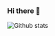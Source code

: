 ### Hi there 👋

![Github stats](https://github-readme-stats.vercel.app/api?username=berttejeda&show_icons=true&theme=dracula&hide_border=true)

<!--
**GreatWizard/GreatWizard** is a ✨ _special_ ✨ repository because its `README.md` (this file) appears on your GitHub profile.

Here are some ideas to get you started:

- 🔭 I’m currently working on ...
- 🌱 I’m currently learning ...
- 👯 I’m looking to collaborate on ...
- 🤔 I’m looking for help with ...
- 💬 Ask me about ...
- 📫 How to reach me: ...
- 😄 Pronouns: ...
- ⚡ Fun fact: ...
-->
